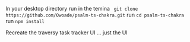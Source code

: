 In your desktop directory run in the temina ` git clone https://github.com/Owoade/psalm-ts-chakra.git`
run `cd psalm-ts-chakra`
run `npm install`


Recreate the traversy task tracker UI ... just the UI
